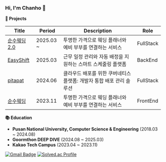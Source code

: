 ### Hi, I'm Chanho 👋

**🚀 Projects**

| Title | Period | Description | Role |
| --- | --- | --- | --- |
| [순수웨딩 2.0](https://github.com/kimchanho97/sunsuwedding_BE) | 2025.03 ~ | 투명한 가격으로 웨딩 플래너와 예비 부부를 연결하는 서비스 | FullStack |
| [EasyShift](https://github.com/kimchanho97/easyshift_BE) | 2025.03 | 근무 일정 관리와 자동 배정을 지원하는 스마트 스케줄링 플랫폼 | BackEnd |
| [pitapat](https://github.com/kimchanho97/pnu-capstone_BE) | 2024.06 | 클라우드 배포를 위한 쿠버네티스 플랫폼: 개발자 통합 배포 관리 솔루션 | FullStack |
| [순수웨딩](https://github.com/kimchanho97/Team5_FE) | 2023.11 | 투명한 가격으로 웨딩 플래너와 예비 부부를 연결하는 서비스 | FrontEnd |

**📚 Education**

- **Pusan National University, Computer Science & Engineering** (2018.03 ~ 2024.08)  
- **Goormthon DEEP DIVE** (2024.08 ~ 2025.03)  
- **Kakao Tech Campus** (2023.04 ~ 2023.11)

[![Gmail Badge](https://img.shields.io/badge/Gmail-D14836?style=flat-square&logo=gmail&logoColor=white)](mailto:nh0903@pusan.ac.kr) [![Solved.ac Profile](http://mazassumnida.wtf/api/mini/generate_badge?boj=nh0903)](https://solved.ac/nh0903/)
